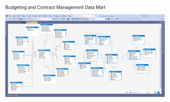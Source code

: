 Budgeting and Contract Management Data Mart


![alt text](https://github.com/JavidSalehzadeh/SQL-Scripts/blob/main/Files/OLAP.png)
